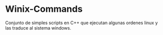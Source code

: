 # Winix-Commands
Conjunto de simples scripts en C++ que ejecutan algunas ordenes linux y las traduce al sistema windows.
